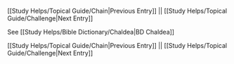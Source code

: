 [[Study Helps/Topical Guide/Chain|Previous Entry]]  ||  [[Study Helps/Topical Guide/Challenge|Next Entry]]

 See [[Study Helps/Bible Dictionary/Chaldea|BD Chaldea]]

[[Study Helps/Topical Guide/Chain|Previous Entry]]  ||  [[Study Helps/Topical Guide/Challenge|Next Entry]]